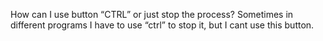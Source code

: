 How can I use button “CTRL” or just stop the process? Sometimes in different programs I have to use “ctrl” to stop it, but I cant use this button.